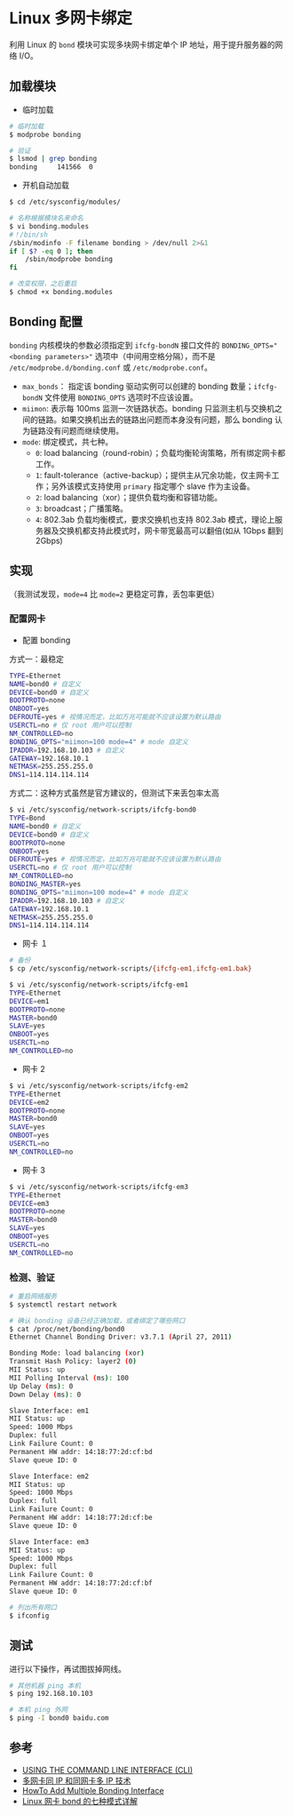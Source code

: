 # Linux 多网卡绑定

利用 Linux 的 `bond` 模块可实现多块网卡绑定单个 IP 地址，用于提升服务器的网络 I/O。

## 加载模块

* 临时加载

```bash
# 临时加载
$ modprobe bonding

# 验证
$ lsmod | grep bonding
bonding     141566  0
```

* 开机自动加载

```bash
$ cd /etc/sysconfig/modules/

# 名称根据模块名来命名
$ vi bonding.modules
#！/bin/sh
/sbin/modinfo -F filename bonding > /dev/null 2>&1
if [ $? -eq 0 ]; then
    /sbin/modprobe bonding
fi

# 改变权限，之后重启
$ chmod +x bonding.modules
```

## Bonding 配置

`bonding` 内核模块的参数必须指定到 `ifcfg-bondN` 接口文件的 `BONDING_OPTS="<bonding parameters>"` 选项中（中间用空格分隔），而不是 `/etc/modprobe.d/bonding.conf` 或 `/etc/modprobe.conf`。

* `max_bonds`： 指定该 bonding 驱动实例可以创建的 bonding 数量；`ifcfg-bondN` 文件使用 `BONDING_OPTS` 选项时不应该设置。
* `miimon`: 表示每 100ms 监测一次链路状态。bonding 只监测主机与交换机之间的链路。如果交换机出去的链路出问题而本身没有问题，那么 bonding 认为链路没有问题而继续使用。
* `mode`: 绑定模式，共七种。
  * `0`: load balancing（round-robin）；负载均衡轮询策略，所有绑定网卡都工作。
  * `1`: fault-tolerance（active-backup）；提供主从冗余功能，仅主网卡工作；另外该模式支持使用 `primary` 指定哪个 slave 作为主设备。
  * `2`: load balancing（xor）；提供负载均衡和容错功能。
  * `3`: broadcast；广播策略。
  * `4`: 802.3ab 负载均衡模式，要求交换机也支持 802.3ab 模式，理论上服务器及交换机都支持此模式时，网卡带宽最高可以翻倍(如从 1Gbps 翻到 2Gbps)

## 实现

（我测试发现，`mode=4` 比 `mode=2` 更稳定可靠，丢包率更低）

### 配置网卡

* 配置 bonding

方式一：最稳定

```bash
TYPE=Ethernet
NAME=bond0 # 自定义
DEVICE=bond0 # 自定义
BOOTPROTO=none
ONBOOT=yes
DEFROUTE=yes # 视情况而定，比如万兆可能就不应该设置为默认路由
USERCTL=no # 仅 root 用户可以控制
NM_CONTROLLED=no
BONDING_OPTS="miimon=100 mode=4" # mode 自定义
IPADDR=192.168.10.103 # 自定义
GATEWAY=192.168.10.1
NETMASK=255.255.255.0
DNS1=114.114.114.114
```

方式二：这种方式虽然是官方建议的，但测试下来丢包率太高

```bash
$ vi /etc/sysconfig/network-scripts/ifcfg-bond0
TYPE=Bond
NAME=bond0 # 自定义
DEVICE=bond0 # 自定义
BOOTPROTO=none
ONBOOT=yes
DEFROUTE=yes # 视情况而定，比如万兆可能就不应该设置为默认路由
USERCTL=no # 仅 root 用户可以控制
NM_CONTROLLED=no
BONDING_MASTER=yes
BONDING_OPTS="miimon=100 mode=4" # mode 自定义
IPADDR=192.168.10.103 # 自定义
GATEWAY=192.168.10.1
NETMASK=255.255.255.0
DNS1=114.114.114.114
```

* 网卡 １

```bash
# 备份
$ cp /etc/sysconfig/network-scripts/{ifcfg-em1,ifcfg-em1.bak}

$ vi /etc/sysconfig/network-scripts/ifcfg-em1
TYPE=Ethernet
DEVICE=em1
BOOTPROTO=none
MASTER=bond0
SLAVE=yes
ONBOOT=yes
USERCTL=no
NM_CONTROLLED=no
```

* 网卡 2

```bash
$ vi /etc/sysconfig/network-scripts/ifcfg-em2
TYPE=Ethernet
DEVICE=em2
BOOTPROTO=none
MASTER=bond0
SLAVE=yes
ONBOOT=yes
USERCTL=no
NM_CONTROLLED=no
```

* 网卡 3

```bash
$ vi /etc/sysconfig/network-scripts/ifcfg-em3
TYPE=Ethernet
DEVICE=em3
BOOTPROTO=none
MASTER=bond0
SLAVE=yes
ONBOOT=yes
USERCTL=no
NM_CONTROLLED=no
```

### 检测、验证

```bash
# 重启网络服务
$ systemctl restart network
```

```bash
# 确认 bonding 设备已经正确加载，或者绑定了哪些网口
$ cat /proc/net/bonding/bond0
Ethernet Channel Bonding Driver: v3.7.1 (April 27, 2011)

Bonding Mode: load balancing (xor)
Transmit Hash Policy: layer2 (0)
MII Status: up
MII Polling Interval (ms): 100
Up Delay (ms): 0
Down Delay (ms): 0

Slave Interface: em1
MII Status: up
Speed: 1000 Mbps
Duplex: full
Link Failure Count: 0
Permanent HW addr: 14:18:77:2d:cf:bd
Slave queue ID: 0

Slave Interface: em2
MII Status: up
Speed: 1000 Mbps
Duplex: full
Link Failure Count: 0
Permanent HW addr: 14:18:77:2d:cf:be
Slave queue ID: 0

Slave Interface: em3
MII Status: up
Speed: 1000 Mbps
Duplex: full
Link Failure Count: 0
Permanent HW addr: 14:18:77:2d:cf:bf
Slave queue ID: 0
```

```bash
# 列出所有网口
$ ifconfig
```

## 测试

进行以下操作，再试图拔掉网线。

```bash
# 其他机器 ping 本机
$ ping 192.168.10.103

# 本机 ping 外网
$ ping -I bond0 baidu.com
```

## 参考

* [USING THE COMMAND LINE INTERFACE (CLI)](https://access.redhat.com/documentation/en-us/red_hat_enterprise_linux/7/html/networking_guide/sec-network_bonding_using_the_command_line_interface)
* [多网卡同 IP 和同网卡多 IP 技术](https://www.jianshu.com/p/c3278e44ee9d)
* [HowTo Add Multiple Bonding Interface](http://www.sohailriaz.com/howto-add-multiple-bonding-interface/)
* [Linux 网卡 bond 的七种模式详解](http://blog.51cto.com/linuxnote/1680315)
